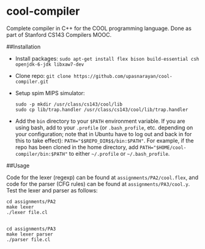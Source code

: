 cool-compiler
=============

Complete compiler in C++ for the COOL programming language. Done as part of Stanford CS143 Compilers MOOC.



##Installation

- Install packages:
`sudo apt-get install flex bison build-essential csh openjdk-6-jdk libxaw7-dev`

- Clone repo: `git clone https://github.com/upasnarayan/cool-compiler.git`

- Setup spim MIPS simulator:
    ```
    sudo -p mkdir /usr/class/cs143/cool/lib
    sudo cp lib/trap.handler /usr/class/cs143/cool/lib/trap.handler
    ```

- Add the `bin` directory to your `$PATH` environment variable. If you are using
bash, add to your `.profile` (or `.bash_profile`, etc. depending on your
configuration; note that in Ubuntu have to log out and back in for this to 
take effect): 
`PATH="$$REPO_DIR$$/bin:$PATH"`. For example, if the repo has been cloned in the home directory, add `PATH="$HOME/cool-compiler/bin:$PATH"` to either `~/.profile` or `~/.bash_profile`.

##Usage

Code for the lexer (regexp) can be found at `assignments/PA2/cool.flex`, and code for the parser (CFG rules) can be found at `assignments/PA3/cool.y`. Test the lexer and parser as follows:


    cd assignments/PA2
    make lexer
    ./lexer file.cl

##

    cd assignments/PA3
    make lexer parser
    ./parser file.cl
